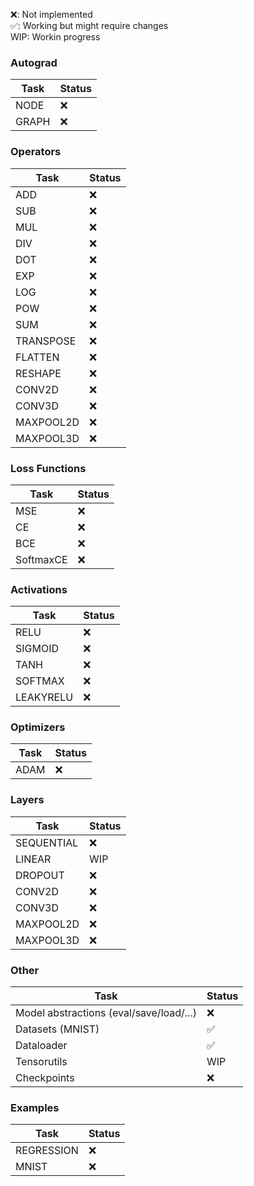 ❌: Not implemented  
✅: Working but might require changes  
WIP: Workin progress

### Autograd

| Task        | Status |
|-------------|--------|
| NODE        |   ❌   |
| GRAPH       |   ❌   |

### Operators

| Task       | Status |
|------------|--------|
| ADD        |   ❌   |
| SUB        |   ❌   |
| MUL        |   ❌   |
| DIV        |   ❌   |
| DOT        |   ❌   |
| EXP        |   ❌   |
| LOG        |   ❌   |
| POW        |   ❌   |
| SUM        |   ❌   |
| TRANSPOSE  |   ❌   |
| FLATTEN    |   ❌   |
| RESHAPE    |   ❌   |
| CONV2D     |   ❌   |
| CONV3D     |   ❌   |
| MAXPOOL2D  |   ❌   |
| MAXPOOL3D  |   ❌   |

### Loss Functions

| Task      | Status |
|-----------|--------|
| MSE       |   ❌   |
| CE        |   ❌   |
| BCE       |   ❌   |
| SoftmaxCE |   ❌   |

### Activations

| Task      | Status |
|-----------|--------|
| RELU      |   ❌   |
| SIGMOID   |   ❌   |
| TANH      |   ❌   |
| SOFTMAX   |   ❌   |
| LEAKYRELU |   ❌   |

### Optimizers

| Task  | Status |
|-------|--------|
| ADAM  |   ❌   |

### Layers

| Task       | Status |
|------------|--------|
| SEQUENTIAL |   ❌   |
| LINEAR     |   WIP  |
| DROPOUT    |   ❌   |
| CONV2D     |   ❌   |
| CONV3D     |   ❌   |
| MAXPOOL2D  |   ❌   |
| MAXPOOL3D  |   ❌   |

### Other

| Task                          | Status |
|-------------------------------|--------|
| Model abstractions (eval/save/load/...) |   ❌   |
| Datasets (MNIST)              |   ✅   |
| Dataloader                    |   ✅   |
| Tensorutils                   |   WIP  |
| Checkpoints                   |   ❌   |

### Examples

| Task       | Status |
|------------|--------|
| REGRESSION |   ❌   |
| MNIST      |   ❌   |